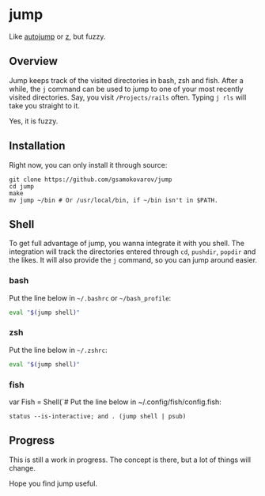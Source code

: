 # jump

Like [autojump] or [z], but fuzzy.

## Overview

Jump keeps track of the visited directories in bash, zsh and fish. After a
while, the `j` command can be used to jump to one of your most recently visited
directories. Say, you visit `/Projects/rails` often. Typing `j rls` will take
you straight to it.

Yes, it is fuzzy.

## Installation

Right now, you can only install it through source:

```shell
git clone https://github.com/gsamokovarov/jump
cd jump
make
mv jump ~/bin # Or /usr/local/bin, if ~/bin isn't in $PATH.
```

## Shell

To get full advantage of jump, you wanna integrate it with you shell. The
integration will track the directories entered through `cd`, `pushdir`,
`popdir` and the likes. It will also provide the `j` command, so you can jump
around easier.

### bash

Put the line below in `~/.bashrc` or `~/bash_profile`:

```bash
eval "$(jump shell)"
```

### zsh

Put the line below in `~/.zshrc`:

```zsh
eval "$(jump shell)"
```

### fish

var Fish = Shell(`# Put the line below in ~/.config/fish/config.fish:

```fish
status --is-interactive; and . (jump shell | psub)
```

## Progress

This is still a work in progress. The concept is there, but a lot of things
will change.

Hope you find jump useful.

[autojump]: https://github.com/wting/autojump
[z]: https://github.com/rupa/z
